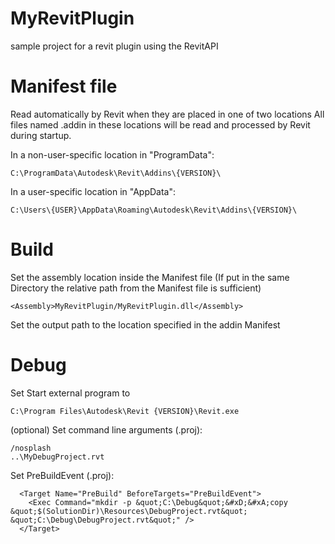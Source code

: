 # MyRevitPlugin
sample project for a revit plugin using the RevitAPI

# Manifest file
Read automatically by Revit when they are placed in one of two locations
All files named .addin in these locations will be read and processed by Revit during startup.

In a non-user-specific location in "ProgramData":
```
C:\ProgramData\Autodesk\Revit\Addins\{VERSION}\
```
In a user-specific location in "AppData":
```
C:\Users\{USER}\AppData\Roaming\Autodesk\Revit\Addins\{VERSION}\
```
# Build
Set the assembly location inside the Manifest file
(If put in the same Directory the relative path from the Manifest file is sufficient)
```
<Assembly>MyRevitPlugin/MyRevitPlugin.dll</Assembly>
```
Set the output path to the location specified in the addin Manifest

# Debug
Set Start external program to
```
C:\Program Files\Autodesk\Revit {VERSION}\Revit.exe
```
(optional)
Set command line arguments (.proj):
```
/nosplash
..\MyDebugProject.rvt
```
Set PreBuildEvent (.proj):
```
  <Target Name="PreBuild" BeforeTargets="PreBuildEvent">
    <Exec Command="mkdir -p &quot;C:\Debug&quot;&#xD;&#xA;copy &quot;$(SolutionDir)\Resources\DebugProject.rvt&quot; &quot;C:\Debug\DebugProject.rvt&quot;" />
  </Target>
```

